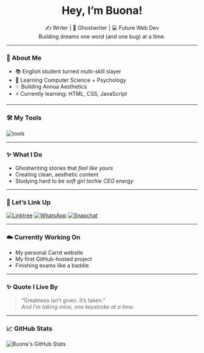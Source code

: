 <h1 align="center">Hey, I’m Buona!</h1>
<p align="center">
  ✍️ Writer | 👻 Ghostwriter | 💻 Future Web Dev  
  <br>
  Building dreams one word (and one bug) at a time.
</p>

---

### 🌸 About Me
- 📚 English student turned multi-skill slayer  
- 🧠 Learning Computer Science + Psychology  
- ✨ Building Annua Aesthetics  
- ⚡ Currently learning: HTML, CSS, JavaScript  

---

### 🛠️ My Tools
<img src="https://skillicons.dev/icons?i=html,css,js,github,notion,vscode" alt="tools" />

---

### ✨ What I Do
- Ghostwriting stories that *feel like yours*  
- Creating clean, aesthetic content  
- Studying hard to be *soft girl techie CEO energy*

---

### 🔗 Let’s Link Up
[![Linktree](https://img.shields.io/badge/Linktree-Buona__Writes-43E660?logo=Linktree&logoColor=white)](https://linktr.ee/buona_writes)
[![WhatsApp](https://img.shields.io/badge/WhatsApp-Message_Me-25D366?logo=whatsapp&logoColor=white)](https://wa.me/234XXXXXXXXXX)
[![Snapchat](https://img.shields.io/badge/Snapchat-BuonaSnap-FAC123?logo=snapchat&logoColor=white)](https://snapchat.com/add/your_snap)

---

### ☁️ Currently Working On
- My personal Carrd website  
- My first GitHub-hosted project  
- Finishing exams like a baddie  

---

### ✨ Quote I Live By
> “Greatness isn’t given. It’s taken.”  
> *And I’m taking mine, one keystroke at a time.*

---

### 📈 GitHub Stats
![Buona's GitHub Stats](https://github-readme-stats.vercel.app/api?username=YOUR_USERNAME&show_icons=true&theme=tokyonight)
